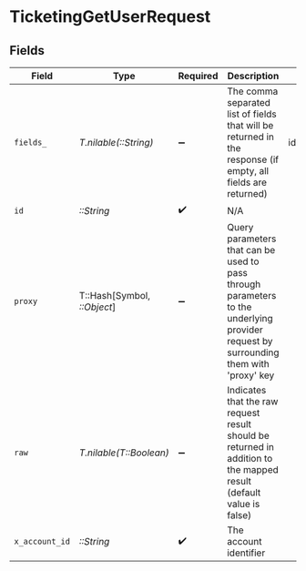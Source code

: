 # TicketingGetUserRequest


## Fields

| Field                                                                                                                                                          | Type                                                                                                                                                           | Required                                                                                                                                                       | Description                                                                                                                                                    | Example                                                                                                                                                        |
| -------------------------------------------------------------------------------------------------------------------------------------------------------------- | -------------------------------------------------------------------------------------------------------------------------------------------------------------- | -------------------------------------------------------------------------------------------------------------------------------------------------------------- | -------------------------------------------------------------------------------------------------------------------------------------------------------------- | -------------------------------------------------------------------------------------------------------------------------------------------------------------- |
| `fields_`                                                                                                                                                      | *T.nilable(::String)*                                                                                                                                          | :heavy_minus_sign:                                                                                                                                             | The comma separated list of fields that will be returned in the response (if empty, all fields are returned)                                                   | id,remote_id,type,name,primary_email,primary_phone,username,active,first_name,last_name,customer_account_reference,created_at,updated_at,unified_custom_fields |
| `id`                                                                                                                                                           | *::String*                                                                                                                                                     | :heavy_check_mark:                                                                                                                                             | N/A                                                                                                                                                            |                                                                                                                                                                |
| `proxy`                                                                                                                                                        | T::Hash[Symbol, *::Object*]                                                                                                                                    | :heavy_minus_sign:                                                                                                                                             | Query parameters that can be used to pass through parameters to the underlying provider request by surrounding them with 'proxy' key                           |                                                                                                                                                                |
| `raw`                                                                                                                                                          | *T.nilable(T::Boolean)*                                                                                                                                        | :heavy_minus_sign:                                                                                                                                             | Indicates that the raw request result should be returned in addition to the mapped result (default value is false)                                             |                                                                                                                                                                |
| `x_account_id`                                                                                                                                                 | *::String*                                                                                                                                                     | :heavy_check_mark:                                                                                                                                             | The account identifier                                                                                                                                         |                                                                                                                                                                |